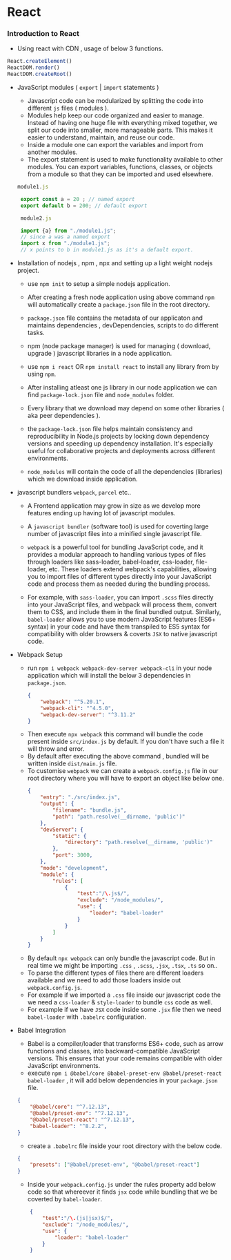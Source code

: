 # React

### Introduction to React

* Using react with CDN , usage of below 3 functions.
```javascript
React.createElement()
ReactDOM.render()
ReactDOM.createRoot()
```

* JavaScript modules ( `export` | `import` statements )
   - Javascript code can be modularized by splitting the code into different `js` files ( modules ).
   - Modules help keep our code organized and easier to manage. Instead of having one huge file with everything mixed together, we split our code into smaller, more manageable parts. This makes it easier to understand, maintain, and reuse our code.
   - Inside a module one can export the variables and import from another modules.
   - The export statement is used to make functionality available to other modules. You can export variables, functions, classes, or objects from a module so that they can be imported and used elsewhere.

   ```javascript 
   module1.js

    export const a = 20 ; // named export 
    export default b = 200; // default export
   ```

   ```javascript 
    module2.js

    import {a} from "./module1.js"; 
    // since a was a named export
    import x from "./module1.js"; 
    // x points to b in module1.js as it's a default export.
   ```

* Installation of nodejs , npm , npx and setting up a light weight nodejs project.
   - use `npm init` to setup a simple nodejs application.
   - After creating a fresh node application using above command `npm` will automatically create a `package.json` file in the root directory.
   - `package.json` file contains the metadata of our applicaton and  maintains dependencies , devDependencies, scripts to do different tasks.

   - npm (node package manager) is used for managing ( download, upgrade ) javascript libraries in a node application.
   - use `npm i react` OR `npm install react` to install any library from by using `npm`.
   - After installing atleast one js library in our node application we can find `package-lock.json` file and `node_modules` folder.
   - Every library that we download may depend on some other libraries ( aka peer dependencies ).
   -  the `package-lock.json` file helps maintain consistency and reproducibility in Node.js projects by locking down dependency versions and speeding up dependency installation. It's especially useful for collaborative projects and deployments across different environments.
   - `node_modules` will contain the code of all the dependencies (libraries) which we download inside application.

* javascript bundlers `webpack`, `parcel` etc..
  - A Frontend application may grow in size as we develop more features ending up having lot of javascript modules.
  - A `javascript bundler` (software tool) is used for coverting large number of javascript files into a minified single javascript file.
  - `webpack` is a powerful tool for bundling JavaScript code, and it provides a modular approach to handling various types of files through loaders like sass-loader, babel-loader, css-loader, file-loader, etc. These loaders extend webpack's capabilities, allowing you to import files of different types directly into your JavaScript code and process them as needed during the bundling process.

  - For example, with `sass-loader`, you can import `.scss` files directly into your JavaScript files, and webpack will process them, convert them to CSS, and include them in the final bundled output. Similarly, `babel-loader` allows you to use modern JavaScript features (ES6+ syntax) in your code and have them transpiled to ES5 syntax for compatibility with older browsers & coverts `JSX` to native javascript code.
* Webpack Setup
  - run `npm i webpack webpack-dev-server webpack-cli` in your node application which will install the below 3 dependencies in `package.json`.
    ```json
    {
        "webpack": "^5.20.1",
        "webpack-cli": "^4.5.0",
        "webpack-dev-server": "^3.11.2"
    }
    ```
  - Then execute `npx webpack` this command will bundle the code present inside `src/index.js` by default. If you don't have such a file it will throw and error.
  - By default after executing the above command , bundled will be written inside `dist/main.js` file.
  - To customise `webpack` we can create a `webpack.config.js` file in our root directory where you will have to export an object like below one.
    ```json
    {
        "entry": "./src/index.js",
        "output": {
            "filename": "bundle.js",
            "path": "path.resolve(__dirname, 'public')"
        },
        "devServer": {
            "static": {
                "directory": "path.resolve(__dirname, 'public')"
            },
            "port": 3000,
        },
        "mode": "development",
        "module": {
            "rules": [
                {
                    "test":"/\.js$/",
                    "exclude": "/node_modules/",
                    "use": {
                        "loader": "babel-loader"
                    }
                }
            ]
        }
    }
    ```
  - By default `npx webpack` can only bundle the javascript code. But in real time we might be importing `.css` , `.scss`, `.jsx`, `.tsx`, `.ts` so on..
  - To parse the different types of files there are different loaders available and we need to add those loaders inside out `webpack.config.js`.
  - For example if we imported a `.css` file inside our javascript code the we need a `css-loader` & `style-loader` to bundle `css` code as well.
  - For example if we have `JSX` code inside some `.jsx` file then we need `babel-loader` with `.babelrc` configuration.

* Babel Integration 
    - Babel is a compiler/loader that transforms ES6+ code, such as arrow functions and classes, into backward-compatible JavaScript versions. This ensures that your code remains compatible with older JavaScript environments.
    - execute `npm i @babel/core @babel-preset-env @babel/preset-react babel-loader` , it will add below dependencies in your `package.json` file.
    ```json
    {
        "@babel/core": "^7.12.13",
        "@babel/preset-env": "^7.12.13",
        "@babel/preset-react": "^7.12.13",
        "babel-loader": "^8.2.2",
    }
    ```
    - create a `.babelrc` file inside your root directory with the below code.
    ```json
    {
        "presets": ["@babel/preset-env", "@babel/preset-react"]
    }
    ```
    - Inside your `webpack.config.js` under the rules property add below code so that whereever it finds `jsx` code while bundling that we be coverted by `babel-loader`.
    ```json
        {
            "test":"/\.(js|jsx)$/",
            "exclude": "/node_modules/",
            "use": {
                "loader": "babel-loader"
            }
        }
    ```
